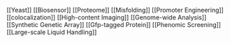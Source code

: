 [[Yeast]]
[[Biosensor]]
[[Proteome]]
[[Misfolding]]
[[Promoter Engineering]]
[[colocalization]]
[[High-content Imaging]]
[[Genome-wide Analysis]]
[[Synthetic Genetic Array]]
[[Gfp-tagged Protein]]
[[Phenomic Screening]]
[[Large-scale Liquid Handling]]
